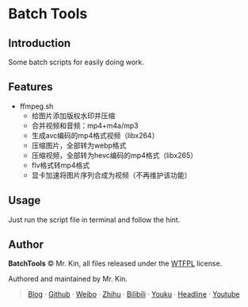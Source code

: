 # Batch Tools

## Introduction
Some batch scripts for easily doing work.

## Features
- ffmpeg.sh
  - 给图片添加版权水印并压缩
  - 合并视频和音频：mp4+m4a/mp3
  - 生成avc编码的mp4格式视频（libx264）
  - 压缩图片，全部转为webp格式
  - 压缩视频，全部转为hevc编码的mp4格式（libx265）
  - flv格式转mp4格式
  - 显卡加速将图片序列合成为视频（不再维护该功能）

## Usage
Just run the script file in terminal and follow the hint.

## Author
**BatchTools** © Mr. Kin, all files released under the [WTFPL][] license.

Authored and maintained by Mr. Kin.

> [Blog][] · [Github][] · [Weibo][] · [Zhihu][] · [Bilibili][] · [Youku][] · [Headline][] · [Youtube][]

[WTFPL]: ./LICENSE
[Blog]: https://mister-kin.github.io
[Github]: https://github.com/mister-kin
[Weibo]: https://weibo.com/6270111192/profile?topnav=1&wvr=6&is_all=1
[Bilibili]: http://space.bilibili.com/17025250?
[Youku]: http://i.youku.com/i/UNjA3MTk5Mjgw?spm=a2hzp.8253869.0.0
[Youtube]: https://www.youtube.com/channel/UCNhtdG6whC5mlRDkrhQ0wLA?view_as=public
[Headline]: https://www.toutiao.com/c/user/835254071079053/#mid=1663279303982091
[Zhihu]: https://www.zhihu.com/people/drwu-94

